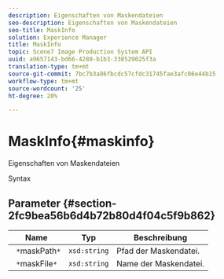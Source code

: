 ```yaml
---
description: Eigenschaften von Maskendateien
seo-description: Eigenschaften von Maskendateien
seo-title: MaskInfo
solution: Experience Manager
title: MaskInfo
topic: Scene7 Image Production System API
uuid: a9657143-bd66-4280-b1b3-338529025f3a
translation-type: tm+mt
source-git-commit: 7bc7b3a86fbcdc57cfdc31745fae3afc06e44b15
workflow-type: tm+mt
source-wordcount: '25'
ht-degree: 20%

---
```



# MaskInfo{#maskinfo}

Eigenschaften von Maskendateien

Syntax

## Parameter {#section-2fc9bea56b6d4b72b80d4f04c5f9b862}

| Name | Typ | Beschreibung |
|---|---|---|
| ` *`maskPath`*` | `xsd:string` | Pfad der Maskendatei. |
| ` *`maskFile`*` | `xsd:string` | Name der Maskendatei. |

